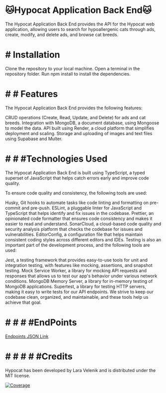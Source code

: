 # 🐱Hypocat Application Back End🐱

The Hypocat Application Back End provides the API for the Hypocat web application, allowing users to search for hypoallergenic cats through ads, create, modify, and delete ads, and browse cat breeds.

# # Installation

Clone the repository to your local machine.
Open a terminal in the repository folder.
Run npm install to install the dependencies.

# # # Features

The Hypocat Application Back End provides the following features:

CRUD operations (Create, Read, Update, and Delete) for ads and cat breeds.
Integration with MongoDB, a document database, using Mongoose to model the data.
API built using Render, a cloud platform that simplifies deployment and scaling.
Storage and uploading of images and text files using Supabase and Multer.

# # # #Technologies Used

The Hypocat Application Back End is built using TypeScript, a typed superset of JavaScript that helps catch errors early and improve code quality.

To ensure code quality and consistency, the following tools are used:

Husky, Git hooks to automate tasks like code linting and formatting on pre-commit and pre-push.
ESLint, a pluggable linter for JavaScript and TypeScript that helps identify and fix issues in the codebase.
Prettier, an opinionated code formatter that ensures code consistency and makes it easier to read and understand.
SonarCloud, a cloud-based code quality and security analysis platform that checks the codebase for issues and vulnerabilities.
EditorConfig, a configuration file that helps maintain consistent coding styles across different editors and IDEs.
Testing is also an important part of the development process, and the following tools are used:

Jest, a testing framework that provides easy-to-use tools for unit and integration testing, with features like mocking, assertions, and snapshot testing.
Mock Service Worker, a library for mocking API requests and responses that allows us to test our app's behavior under various network conditions.
MongoDB Memory Server, a library for in-memory testing of MongoDB applications.
Supertest, a library for testing HTTP servers, making it easy to write tests for our API endpoints.
We strive to keep our codebase clean, organized, and maintainable, and these tools help us achieve that goal.

# # # # #EndPoints

[Endpoints JSON Link](/Hypocat%20App.postman_collection.json)

# # # # # #Credits

Hypocat has been developed by Lara Velenik and is distributed under the MIT license.

[![Coverage](https://sonarcloud.io/api/project_badges/measure?project=isdi-coders-2023_Lara-Velenik-Final-Project-back-202301-mal&metric=coverage)](https://sonarcloud.io/summary/new_code?id=isdi-coders-2023_Lara-Velenik-Final-Project-back-202301-mal)
